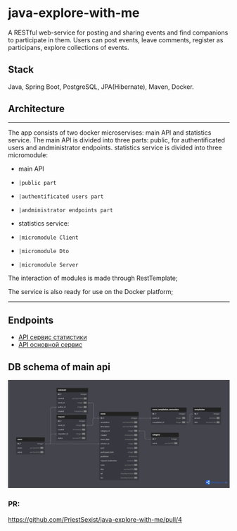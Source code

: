 # java-explore-with-me
A RESTful web-service for posting and sharing events and find companions to participate in them. Users can post events, leave comments, register as participans, explore collections of events.

## Stack
Java, Spring Boot, PostgreSQL, JPA(Hibernate), Maven, Docker.

## Architecture
_______________________________________________________________
The app consists of two docker microservises: main API and statistics service. The main API is divided into three parts: public, for authentificated users and andministrator endpoints.
statistics service is divided into three micromodule:
- main API
-     |public part
-     |authentificated users part
-     |andministrator endpoints part
- statistics service: 
-     |micromodule Client
-     |micromodule Dto
-     |micromodule Server

The interaction of modules is made through RestTemplate;

The service is also ready for use on the Docker platform;
_______________________________________________________________

## Endpoints
- [API сервис статистики](./ewm-stats-service-spec.json)
- [API основной сервис](./ewm-main-service-spec.json)

## DB schema of main api
![Screenshot](schema.png)

### PR:
https://github.com/PriestSexist/java-explore-with-me/pull/4
